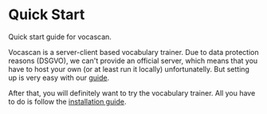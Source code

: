 # Quick Start

Quick start guide for vocascan.

Vocascan is a server-client based vocabulary trainer. Due to data protection reasons (DSGVO), we can't provide an official server, which means that you have to host your own (or at least run it locally) unfortunatelly.
But setting up is very easy with our [guide](vocascan-server/installation).

After that, you will definitely want to try the vocabulary trainer. All you have to do is follow the [installation guide](vocascan-desktop/installation).
